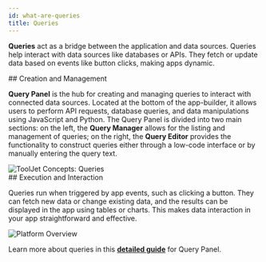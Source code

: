 ```yaml
---
id: what-are-queries
title: Queries
---
```


**Queries** act as a bridge between the application and data sources. Queries help interact with data sources like databases or APIs. They fetch or update data based on events like button clicks, making apps dynamic.

<div>
## Creation and Management

**Query Panel** is the hub for creating and managing queries to interact with connected data sources. Located at the bottom of the app-builder, it allows users to perform API requests, database queries, and data manipulations using JavaScript and Python. The Query Panel is divided into two main sections: on the left, the **Query Manager** allows for the listing and management of queries; on the right, the **Query Editor** provides the functionality to construct queries either through a low-code interface or by manually entering the query text.

<div style={{textAlign: 'center'}}>
    <img style={{ border:'0', marginBottom:'15px', borderRadius:'5px', boxShadow: '0px 1px 3px rgba(0, 0, 0, 0.2)' }} className="screenshot-full" src="/img/tooljet-concepts/what-are-queries/query.png" alt="ToolJet Concepts: Queries" />
</div>

</div>

<div>
## Execution and Interaction

Queries run when triggered by app events, such as clicking a button. They can fetch new data or change existing data, and the results can be displayed in the app using tables or charts. This makes data interaction in your app straightforward and effective.

<div style={{textAlign: 'center'}}>
    <img style={{ border:'0', marginBottom:'15px', borderRadius:'5px', boxShadow: '0px 1px 3px rgba(0, 0, 0, 0.2)' }} className="screenshot-full" src="/img/tooljet-concepts/what-are-queries/trigger-query.png" alt="Platform Overview" />
</div>

</div>

Learn more about queries in this **[detailed guide](/docs/app-builder/query-panel/)** for Query Panel. 









